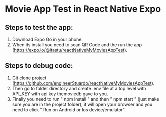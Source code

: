 # Movie App Test in React Native Expo

## Steps to test the app:

1. Download Expo Go in your phone.
2. When its install you need to scan QR Code and the run the app (https://expo.io/@itastu/reactNativeMyMoviesAppTest).

## Steps to debug code:

1. Git clone project (https://github.com/engineerStuardo/reactNativeMyMoviesAppTest).
2. Then go to folder directory and create .env file at a top level with API_KEY with api key themoviedb gave to you.
3. Finally you need to run " npm install " and then " npm start " (just make sure you are in the project folder), it will open your browser and you need to click " Run on Android or Ios device/emulator".
